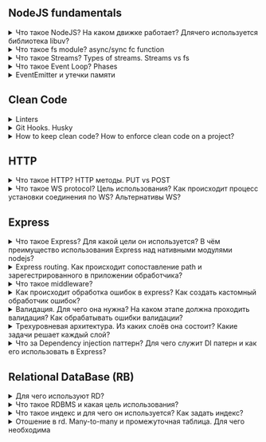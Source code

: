 ## NodeJS fundamentals

<details>
  <summary>Что такое NodeJS? На каком движке работает? Длячего используется библиотека libuv?</summary>
  libuv - библиотека на C, реализующая цикл событий Node.js и все асинхронные операции платформы.

Библиотека LibUV отвечает за две принципиально важные вещи:

- кроссплатформенные операции ввода-вывода — работа с файлами, работа с сетью(как работать с Windows, Linux);
- поддержка основного событийного цикла Node.JS.

Когда мы запускаем какой то скрипт, то он запускается в режиме цикла. Этот цикл чередует выполнение JavaScript, который обеспечивается виртуальной машиной V8, с ожиданием различных событий ввода-вывода, срабатывания таймеров, за которые так же отвечает библиотека LibUV.
И этот цикл будет продолжаться до тех пор, пока возможно появление каких то новых событий, ввода-вывода или таймеров которые нужно будет обработать.

Источник: [imnotgenius.com](http://imnotgenius.com/21-sobytijnyj-tsikl-biblioteka-libuv/)

</details>

<details>
  <summary>Что такое fs module? async/sync fc function</summary>
  Модуль fs(File system) предоставляет множество очень полезных функций для доступа к файловой системе и взаимодействия с ней.
  Одна особенность модуля fs заключается в том, что все методы по умолчанию асинхронны, но они также могут работать синхронно, добавив Sync.

```javascript
fs.rename("before.json", "after.json", (err) => {
  if (err) {
    return console.error(err);
  }

  //done
});
// <--------------------------
const fs = require("fs");

try {
  fs.renameSync("before.json", "after.json");
  //done
} catch (err) {
  console.error(err);
}
```

Ключевое отличие здесь в том, что выполнение вашего скрипта будет заблокировано во втором примере до тех пор, пока операция с файлом не завершится успешно.

Источник: [nodejs.dev](https://nodejs.dev/learn/the-nodejs-fs-module)

</details>

<details>
  <summary>Что такое Streams? Types of streams. Streams vs fs</summary>
  Потоки - одна из фундаментальных концепций, лежащих в основе приложений Node.js.
  Они позволяют эффективно обрабатывать чтение / запись файлов, сетевое взаимодействие или любой вид сквозного обмена информацией.
  Например, обычный способ, когда вы говорите программе прочитать файл, файл считывается в память от начала до конца, а затем вы его обрабатываете.
  Используя потоки, вы читаете его по частям, обрабатывая его содержимое, не сохраняя его в памяти.
  
  Потоки в основном предоставляют два основных преимущества по сравнению с другими методами обработки данных:

- Эффективность памяти: вам не нужно загружать большие объемы данных в память, прежде чем вы сможете их обработать;
- Экономия времени: для начала обработки данных требуется гораздо меньше времени, поскольку вы можете начать обработку, как только они у вас появятся, а не ждать, пока будет доступна вся полезная нагрузка данных.

```javascript
const http = require("http");
const fs = require("fs");

const server = http.createServer(function (req, res) {
  fs.readFile(__dirname + "/data.txt", (err, data) => {
    res.end(data);
  });
  // vs
  const stream = fs.createReadStream(__dirname + "/data.txt");
  stream.pipe(res);
});
server.listen(3000);
```

Вместо того, чтобы ждать, пока файл будет полностью прочитан, мы начинаем его потоковую передачу HTTP-клиенту, как только у нас есть фрагмент данных, готовый к отправке.
Источник: [nodejs.dev](https://nodejs.dev/learn/nodejs-streams)

</details>

<details>
  <summary>Что такое Event Loop? Phases</summary>
  Код JavaScript для Node.js выполняется в одном потоке. Одновременно происходит только одно событие.

Обзор фаз:

- таймеры: в этой фазе выполняются коллбэки, запланированные setTimeout() и setInterval();
- I/O коллбэки: выполняются почти все коллбэки, за исключением событий close, таймеров и setImmediate();
- ожидание, подготовка: используется только для внутренних целей;
- опрос: получение новых событий ввода/вывода. Node.js может блокироваться на этом этапе;
- проверка: коллбэки, вызванные setImmediate(), вызываются на этом этапе;
- коллбэки события close: например, socket.on('close', ...);
  Между каждой итерацией цикла событий Node.js проверяет, ожидается ли завершение каких-либо асинхронных операций ввода/вывода или таймеров, и завершает работу, если их нет.

![](https://habrastorage.org/r/w780/getpro/habr/post_images/0fd/b3b/2e9/0fdb3b2e986359c1aa073bfc34b5e36f.png)

Источник: [medium.com](https://medium.com/devschacht/event-loop-timers-and-nexttick-18579cd122e0)

</details>

<details>
  <summary>EventEmitter и утечки памяти</summary>
  «EventEmitter» представляет собой основной объект реализующий работу с событиями в Node.JS. Большое количество других встроенных объектов, которые генерируют события в Node.JS, ему наследуют.

![image](https://user-images.githubusercontent.com/62482805/138591485-953099a8-e609-41fd-8d15-09f8d4ecb1b3.png)

![image](https://user-images.githubusercontent.com/62482805/138592107-d41b2aeb-714d-4b55-83c4-01c864709b2d.png)

Источник: [medium.com](https://medium.com/devschacht/event-loop-timers-and-nexttick-18579cd122e0)

</details>

## Clean Code

<details>
  <summary>Linters</summary>
</details>

<details>
  <summary>Git Hooks. Husky</summary>
  pre-commit, pre-push
</details>

<details>
  <summary>How to keep clean code? How to enforce clean code on a project?</summary>

1. Придерживаться соглашения нэйминга переменных:

- Для имен классов используйте UpperCamelCase с заглавной первой буквой.
- При именовании функций использовать CamelCase
- Для констант и переменных с более чем одним именем в объявлении использовать подчеркивание для разделения имен.

2. Разделяйте свои функции:

- Простой способ упорядочить ваш код - создать функцию для каждой отдельной задачи. Если функция делает больше, чем следует из ее названия, вам следует подумать о разделении функциональности и создании другой функции.
- Использование меньших функциональных блоков делает ваш код аккуратным. Кроме того, у вас может быть функция maininit (), которая хранит структуру приложения. Это упрощает повторное использование функций без дублирования кода.

3. Правильное комментирование:

- Комментарии проясняют сложные сегменты и объясняют высокоуровневые механизмы в вашем коде. Они описывают функциональность конкретного блока кода, тем самым давая другим программистам возможность лучше понять ваш код.
- Комментируя, воздержитесь от ненужных комментариев, которые повторяют тривиальные вещи.

4. Деструктуризация:

- позволяет разбивать сложные структуры данных, такие как объекты или массивы, на более простые части. Он обеспечивает удобный способ доступа к элементам массива и свойствам объекта.

5. Do Not Repeat Yourself
6. Использовать prettier
7. Используйте осмысленные имена переменных.
8. Порядок импорта модулей

Источник: [blog.logrocket.com](https://blog.logrocket.com/12-tips-for-writing-clean-and-scalable-javascript-3ffe30abfe20/)

</details>

## HTTP

<details>
  <summary>Что такое HTTP? HTTP методы. PUT vs POST</summary>
  HTTP — это просто название самого популярного протокола для общения в сети, и браузеры в основном выбирают HTTP при общении с серверами. HTTP-обмен подразумевает, что клиент (наш браузер) отправляет запрос, а сервер присылает ответ.

Работа браузера в основном состоит из:

- Разрешение DNS
- HTTP-обмен
- Рендеринг
- Сброс и повтор

Методы: GET, POST, PUT, PATCH, DELETE.

  <table>
    <thead>
      <tr>
        <th>
          <strong>PUT</strong>
        </th>
        <th>
          <strong>POST</strong>
        </th>
      </tr>
    </thead>
    <tbody>
      <tr>
        <td>RFC-2616 четко упоминает, что метод PUT запрашивает прикрепленный объект (в теле запроса), который должен быть сохранен на сервере, на котором размещен предоставленный Request-URI.<br><br>Если Request-URI относится к уже существующему ресурсу - произойдет операция обновления, в противном случае должна произойти операция создания, если Request-URI является допустимым URI ресурса (при условии, что клиенту разрешено определять идентификатор ресурса)..<pre>PUT /questions/{question-id}</pre></td>
        <td>>Метод POST используется для запроса, чтобы исходный сервер принял объект, прикрепленный в запросе, в качестве нового подчиненного ресурса, идентифицированного Request-URI в строке запроса.<br><br>По сути, это означает, что URI запроса POST должен иметь URI коллекции.<pre>POST /questions</pre></td>
      </tr>
      <tr>
        <td>Метод PUT идемпотентен. Поэтому, если мы повторим запрос несколько раз, это должно быть эквивалентно вызову одного запроса.</td>
        <td >POST НЕ идемпотентен. Итак, если мы повторим запрос N раз, у нас будет N ресурсов с N разными URI, созданными на сервере.</td>
      </tr>
      <tr>
        <td>Используйте PUT, когда мы хотим изменить отдельный ресурс, который уже является частью коллекции ресурсов.<br><br>PUT полностью заменяет ресурс. Используйте PATCH, если запрос обновляет часть ресурса.</td>
        <td>Используйте POST, если вы хотите добавить дочерний ресурс в коллекцию ресурсов.</td>
      </tr>
      <tr>
        <td>Хотя PUT идемпотентен, мы не должны кэшировать его ответ.</td>
        <td>Ответы на этот метод не кэшируются, если ответ не включает соответствующие поля заголовка Cache-Control или Expires.<br><br>Однако ответ 303 (см. Прочее) может использоваться для указания пользовательскому агенту получить кэшируемый ресурс.</td>
      </tr>
      <tr>
        <td>Как правило, на практике используйте PUT для операций UPDATE.</td>
        <td>Всегда используйте POST для операций CREATE.</td>
      </tr>
    </tbody>
  </table>
</details>

<details>
  <summary>Что такое WS protocol? Цель использования? Как происходит процесс установки соединения по WS? Альтернативы WS?</summary>
  WebSocket - постоянное соединение между клиентом и сервером, пользуясь которыми клиент и сервер могут отправлять данные друг другу в любое время.
  Один из наиболее часто используемых приёмов для создании иллюзии того, что сервер самостоятельно отправляет данные клиенту, называется «длинный опрос» (long polling). С использованием этой технологии клиент открывает HTTP-соединение с сервером, который держит его открытым до тех пор, пока не будет отправлен ответ. В результате, когда у сервера появляются данные для клиента, он их ему отправляет.
  У таких технологий одна и та же проблема: дополнительная нагрузка на систему, которую создаёт использование HTTP, что делает всё это неподходящим для организации работы приложений, где требуется высокая скорость отклика. 
</details>

## Express

<details>
  <summary>Что такое Express? Для какой цели он используется? В чём преимущество использования Express над нативными модулями nodejs?</summary>

  Express - самый популярный веб-фреймворк для Node.
  Он предоставляет следующие механизмы:
  - Написание обработчиков для запросов с различными HTTP-методами в разных URL-адресах (маршрутах).
  - Интеграцию с механизмами рендеринга «view», для генерации ответов, вставляя данные в шаблоны.
  - Установка общих параметров веб-приложения, такие как порт для подключения, и расположение шаблонов, которые используются для отображения ответа.
  - «middlewares» для дополнительной обработки запроса в любой момент в конвейере обработки запросов.
</details>

<details>
  <summary>Express routing. Как происходит сопоставление path и зарегестрированного в приложении обработчика?</summary>

  Route - это часть кода Express, которая связывает команду HTTP (GET, POST, PUT, DELETE и т. Д.), Путь / шаблон URL-адреса и функцию, которая вызывается для обработки этого шаблона.
  Ниже приводятся примеры путей маршрутов на основе строк.

  Данный путь маршрута сопоставляет запросы с корневым маршрутом, /.
  ```javascript
  app.get('/', function (req, res) {
    res.send('root');
  });
  ```
  Примеры путей маршрутов на основе регулярных выражений.

  Данный путь маршрута сопоставляет любой элемент с “a” в имени маршрута.
  ```javascript
  app.get(/a/, function(req, res) {
    res.send('/a/');
  });
  ```
  Источник: [expressjs.com](https://expressjs.com/ru/guide/routing.html)
</details>

<details>
  <summary>Что такое middleware?</summary>

  Функции промежуточной обработки (middleware) - это функции, имеющие доступ к объекту запроса (req), объекту ответа (res) и к следующей функции промежуточной обработки в цикле “запрос-ответ” приложения. Следующая функция промежуточной обработки, как правило, обозначается переменной next.
  ![image](https://user-images.githubusercontent.com/62482805/138703995-3f6a48b8-fb50-451e-bfc2-39a0ce76ceee.png)

  Источник: [expressjs.com](https://expressjs.com/ru/guide/writing-middleware.html#:~:text=%D0%9E%D0%B1%D0%B7%D0%BE%D1%80,%D0%BA%D0%B0%D0%BA%20%D0%BF%D1%80%D0%B0%D0%B2%D0%B8%D0%BB%D0%BE%2C%20%D0%BE%D0%B1%D0%BE%D0%B7%D0%BD%D0%B0%D1%87%D0%B0%D0%B5%D1%82%D1%81%D1%8F%20%D0%BF%D0%B5%D1%80%D0%B5%D0%BC%D0%B5%D0%BD%D0%BD%D0%BE%D0%B9%20next%20.)
</details>

<details>
  <summary>Как происходит обработка ошибок в express? Как создать кастомный обработчик ошибок?</summary>

  Можно обработывать синхронные и асинхронные ошибки.

  Синхронные:
  ```javascript
  app.post('/testing', (req, res) => {
    throw new Error('Something broke! ')
  })
  ```
  Такие ошибки можно перехватить с помощью обработчика ошибок Express.
  Вот что делает стандартный обработчик ошибок Express:
  - Устанавливает код состояния HTTP-ответа в значение 500.
  - Отправляет сущности, выполнившей запрос, текстовый ответ.
  - Логирует текстовый ответ в консоль.

  Для обработки асинхронных ошибок нужно отправить ошибку обработчику ошибок Express через аргумент next:
  ```javascript
  app.post('/testing', async (req, res, next) => {
    return next(new Error('Something broke again! '))
  })
  ```
  Обработчики ошибок Express принимают 4 аргумента:
  - error
  - req
  - res
  - next

  Размещать их нужно после промежуточных обработчиков и маршрутов.
  Если создать собственный обработчик ошибок, то Express прекратит использование стандартного обработчика. Для того чтобы обработать ошибку, нужно сформировать ответ для фронтенд-приложения, которое обратилось к конечной точке, в которой возникла ошибка. Это означает, что нужно выполнить следующие действия:
  - Сформировать и отправить подходящий код состояния ответа.
  - Сформировать и отправить подходящий ответ.

  ```javascript
  app.use((error, req, res, next) => {
    // Ошибка, выдаваемая в ответ на неправильно сформированный запрос
    res.status(400)
    res.json(/* ... */)
  })  
  ```
  Источник: [habr.com](https://habr.com/ru/company/ruvds/blog/476290/)
</details>

<details>
  <summary>Валидация. Для чего она нужна? На каком этапе должна проходить валидация? Как обрабатывать ошибки валидации?</summary>
</details>

<details>
  <summary>Трехуровневая архитектура. Из каких слоёв она состоит? Какие задачи решает каждый слой?</summary>

  Трехуровневая архитектура - это архитектура веб-приложений, которая широко используется во всем мире. В основном он содержит 3 уровня: клиент, сервер и база данных.

  Это архитектура приложения основана на типичной модели MVC. 
  
  Клиентский уровень (View) будет написан на Javascript, HTML и CSS с использованием ReactJS в качестве фреймворка. Этот уровень архитектуры - это то, с чем пользователь будет взаимодействовать, чтобы получить доступ к функциям нашего приложения.

  Уровень бизнес-логики (Controller) например написан с использованием NodeJs и ExpressJS, и этот уровень представляет собой сервер приложений, который будет действовать как мост для связи для уровня клиента и уровня базы данных. Этот уровень будет обслуживать HTML-страницы на устройстве пользователя и принимать HTTP-запросы от пользователя с соответствующим ответом.

  Уровнь базы данных (Model). Здесь мы хранятся все важные данные, необходимые нашему приложению для работы.

  Источник: [ichi.pro](https://ichi.pro/ru/polnoe-rukovodstvo-po-sozdaniu-horoso-strukturirovannoj-trehurovnevoj-arhitektury-stek-mern-es6-222181300500485)

</details>

<details>
  <summary>Что за Dependency injection паттерн? Для чего служит DI патерн и как его использовать в Express?</summary>

  В разработке программного обеспечения, внедрение зависимостей это такая техника, где посредством одного объекта (или статического метода) предоставляются зависимости другого объекта. Зависимость — это объект, который может быть использован (как сервис).

  Существует три основных типа внедрения зависимостей:
  - constructor injection: все зависимости передаются через конструктор класса.
  - setter injection: разработчик добавляет setter-метод, с помощью которого инжектор внедряет зависимость
  - interface injection: зависимость предоставляет инжектору метод, с помощью которого инжектор передаст зависимость. Разработчики должны реализовать интерфейс, предоставляющий setter-метод, который принимает зависимости.

  Инверсия управления — концепция, лежащая в основе внедрения зависимости
  Это означает, что класс не должен конфигурировать свои зависимости статистически, а должен быть сконфигурирован другим классом извне.

  Преимущества использования внедрения зависимостей:
  - Помогает в модульном тестировании
  - Количество шаблонного кода сокращается, поскольку инициализация зависимостей выполняется компонентом инжектора;
  - Расширение приложения становится еще проще;
  - Помогает уменьшить связность кода, что важно при разработке приложений.

  Источник: [medium.com](https://xufocoder.medium.com/a-quick-intro-to-dependency-injection-what-it-is-and-when-to-use-it-de1367295ba8)
</details>

## Relational DataBase (RB)

<details>
  <summary>Для чего используют RD?</summary>

  Реляционная база данных – это набор данных с предопределенными связями между ними. 
  Эти данные организованны в виде набора таблиц, каждая строка содержит запись с уникальным идентификатором, известным как ключ, и каждый столбец содержит атрибуты данных. В таблицах хранится информация об объектах, представленных в базе данных.

  К основным преимуществам реляционных баз данных можно отнести следующее:
  - Категоризация данных. Администраторы баз данных могут легко классифицировать и хранить данные в реляционной базе данных, которые затем можно запрашивать и фильтровать для извлечения информации для отчетов. Реляционные базы данных также легко расширяются и не зависят от физической организации. После создания исходной базы данных можно добавить новую категорию данных без изменения существующих приложений.
  - Точность. Данные хранятся только один раз, что исключает дедупликацию данных в процедурах хранения.
  - Сотрудничество. Несколько пользователей могут получить доступ к одной и той же базе данных.
  - Безопасность. Прямой доступ к данным в таблицах в РСУБД может быть ограничен определенными пользователями.

  Cloud-based relational databases - Amazon Relational Database Service, Google Cloud SQL, IBM DB2 on Cloud, SQL Azure and Oracle Cloud.

  Источник: [techtarget.com](https://searchdatamanagement.techtarget.com/definition/relational-database)
</details>

<details>
  <summary>Что такое RDBMS и какая цель использования?</summary>
  
  RDBMS (Relational Database Management System) – это система для управления базами данных (далее – БД), базирующаяся на реляционной модели.
  
  Таблица 

  В RDBMS данные хранятся в объектах, которые называются таблицами. Таблица – это набор связанных по смыслу данных, состоящий из столбцов и рядов.

  Поле, Запись, Колонка, NULL.

  Источник: [proselyte.net](https://proselyte.net/tutorials/sql/rdbms-basic-concepts/)
</details>

<details>
  <summary>Что такое индекс и для чего он используется? Как задать индекс?</summary>

  Констрейнт INDEX используется для того, чтобы крайне быстро добавлять и получать данные из таблицы. 

  Правильное использование данного элемента способно крайне повысить производительность при работе с большими базами данных (далее – БД).

  Источник: [proselyte.net](https://proselyte.net/tutorials/sql/rdbms-basic-concepts/constraint-index/)
</details>

<details>
  <summary>Отошение в rd. Many-to-many и промежуточная таблица. Для чего необходима</summary>
  Источник: [proselyte.net](https://proselyte.net/tutorials/sql/rdbms-basic-concepts/constraint-index/)
</details>

